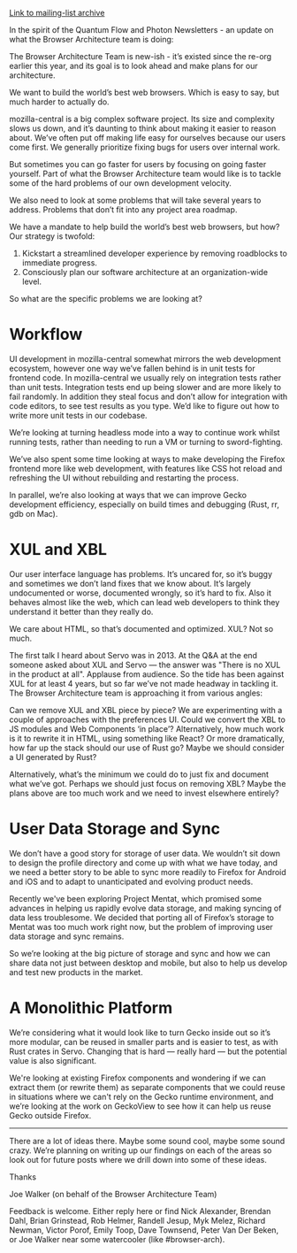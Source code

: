 
[Link to mailing-list archive](https://groups.google.com/d/msg/firefox-dev/ueRILL2ppac/RxR9lLPkAwAJ)

In the spirit of the Quantum Flow and Photon Newsletters - an update on what the Browser Architecture team is doing:

The Browser Architecture Team is new-ish - it’s existed since the re-org earlier this year, and its goal is to look ahead and make plans for our architecture.

We want to build the world’s best web browsers. Which is easy to say, but much harder to actually do.

mozilla-central is a big complex software project. Its size and complexity slows us down, and it’s daunting to think about making it easier to reason about. We’ve often put off making life easy for ourselves because our users come first. We generally prioritize fixing bugs for users over internal work.

But sometimes you can go faster for users by focusing on going faster yourself. Part of what the Browser Architecture team would like is to tackle some of the hard problems of our own development velocity.

We also need to look at some problems that will take several years to address. Problems that don’t fit into any project area roadmap.

We have a mandate to help build the world’s best web browsers, but how? Our strategy is twofold:
1. Kickstart a streamlined developer experience by removing roadblocks to immediate progress.
2. Consciously plan our software architecture at an organization-wide level.

So what are the specific problems we are looking at?

# Workflow

UI development in mozilla-central somewhat mirrors the web development ecosystem, however one way we’ve fallen behind is in unit tests for frontend code. In mozilla-central we usually rely on integration tests rather than unit tests. Integration tests end up being slower and are more likely to fail randomly. In addition they steal focus and don’t allow for integration with code editors, to see test results as you type. We’d like to figure out how to write more unit tests in our codebase.

We’re looking at turning headless mode into a way to continue work whilst running tests, rather than needing to run a VM or turning to sword-fighting.

We’ve also spent some time looking at ways to make developing the Firefox frontend more like web development, with features like CSS hot reload and refreshing the UI without rebuilding and restarting the process.

In parallel, we’re also looking at ways that we can improve Gecko development efficiency, especially on build times and debugging (Rust, rr, gdb on Mac).

# XUL and XBL

Our user interface language has problems. It’s uncared for, so it’s buggy and sometimes we don’t land fixes that we know about. It’s largely undocumented or worse, documented wrongly, so it’s hard to fix. Also it behaves almost like the web, which can lead web developers to think they understand it better than they really do.

We care about HTML, so that’s documented and optimized. XUL? Not so much.

The first talk I heard about Servo was in 2013. At the Q&A at the end someone asked about XUL and Servo — the answer was "There is no XUL in the product at all". Applause from audience. So the tide has been against XUL for at least 4 years, but so far we’ve not made headway in tackling it. The Browser Architecture team is approaching it from various angles:

Can we remove XUL and XBL piece by piece? We are experimenting with a couple of approaches with the preferences UI. Could we convert the XBL to JS modules and Web Components ‘in place’? Alternatively, how much work is it to rewrite it in HTML, using something like React? Or more dramatically, how far up the stack should our use of Rust go? Maybe we should consider a UI generated by Rust?

Alternatively, what’s the minimum we could do to just fix and document what we’ve got. Perhaps we should just focus on removing XBL? Maybe the plans above are too much work and we need to invest elsewhere entirely?

# User Data Storage and Sync

We don’t have a good story for storage of user data. We wouldn’t sit down to design the profile directory and come up with what we have today, and we need a better story to be able to sync more readily to Firefox for Android and iOS and to adapt to unanticipated and evolving product needs.

Recently we've been exploring Project Mentat, which promised some advances in helping us rapidly evolve data storage, and making syncing of data less troublesome. We decided that porting all of Firefox’s storage to Mentat was too much work right now, but the problem of improving user data storage and sync remains.

So we’re looking at the big picture of storage and sync and how we can share data not just between desktop and mobile, but also to help us develop and test new products in the market.

# A Monolithic Platform

We’re considering what it would look like to turn Gecko inside out so it’s more modular, can be reused in smaller parts and is easier to test, as with Rust crates in Servo. Changing that is hard — really hard — but the potential value is also significant.

We're looking at existing Firefox components and wondering if we can extract them (or rewrite them) as separate components that we could reuse in situations where we can't rely on the Gecko runtime environment, and we’re looking at the work on GeckoView to see how it can help us reuse Gecko outside Firefox.

----

There are a lot of ideas there. Maybe some sound cool, maybe some sound crazy. We’re planning on writing up our findings on each of the areas so look out for future posts where we drill down into some of these ideas.

Thanks

Joe Walker (on behalf of the Browser Architecture Team)

Feedback is welcome. Either reply here or find Nick Alexander, Brendan Dahl, Brian Grinstead, Rob Helmer, Randell Jesup, Myk Melez, Richard Newman, Victor Porof, Emily Toop, Dave Townsend, Peter Van Der Beken, or Joe Walker near some watercooler (like #browser-arch).
